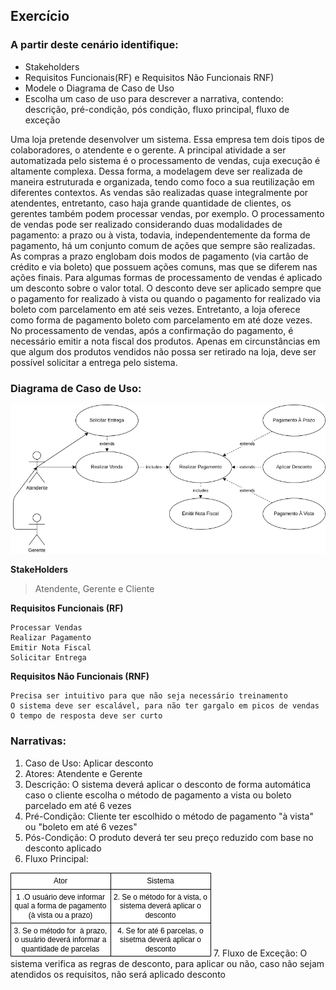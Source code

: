 ## Exercício

### A partir deste cenário identifique:
- Stakeholders
- Requisitos Funcionais(RF) e Requisitos Não Funcionais RNF)
- Modele o Diagrama de Caso de Uso
- Escolha um caso de uso para descrever a narrativa, contendo: descrição, pré-condição, pós condição, fluxo principal, fluxo de exceção

Uma loja pretende desenvolver um sistema. Essa empresa tem dois tipos de colaboradores, o atendente e o gerente. A principal atividade a ser automatizada pelo sistema é o processamento de vendas, cuja execução é altamente complexa. Dessa forma, a modelagem deve ser realizada de maneira estruturada e organizada, tendo como foco a sua reutilização em diferentes contextos. As vendas são realizadas quase integralmente por atendentes, entretanto, caso haja grande quantidade de clientes, os gerentes também podem processar vendas, por exemplo. O processamento de vendas pode ser realizado considerando duas modalidades de pagamento: a prazo ou à vista, todavia, independentemente da forma de pagamento, há um conjunto comum de ações que sempre são realizadas. As compras a prazo englobam dois modos de pagamento (via cartão de crédito e via boleto) que possuem ações comuns, mas que se diferem nas ações finais. Para algumas formas de processamento de vendas é aplicado um desconto sobre o valor total. O desconto deve ser aplicado sempre que o pagamento for realizado à vista ou quando o pagamento for realizado via boleto com parcelamento em até seis vezes. Entretanto, a loja oferece como forma de pagamento boleto com parcelamento em até doze vezes. No processamento de vendas, após a confirmação do pagamento, é necessário emitir a nota fiscal dos produtos. Apenas em circunstâncias em que algum dos produtos vendidos não possa ser retirado na loja, deve ser possível solicitar a entrega pelo sistema.

### Diagrama de Caso de Uso:
![diagrama](./caso-uso.drawio.png)

**StakeHolders**
> Atendente, Gerente e Cliente

**Requisitos Funcionais (RF)**
```
Processar Vendas 
Realizar Pagamento
Emitir Nota Fiscal 
Solicitar Entrega
```

**Requisitos Não Funcionais (RNF)**
```
Precisa ser intuitivo para que não seja necessário treinamento
O sistema deve ser escalável, para não ter gargalo em picos de vendas
O tempo de resposta deve ser curto
```

### Narrativas:
1. Caso de Uso: Aplicar desconto
2. Atores: Atendente e Gerente 
3. Descrição: O sistema deverá aplicar o desconto de forma automática caso o cliente escolha o método de pagamento a vista ou boleto parcelado em até 6 vezes
4. Pré-Condição: Cliente ter escolhido o método de pagamento "à vista" ou "boleto em até 6 vezes"
5. Pós-Condição: O produto deverá ter seu preço reduzido com base no desconto aplicado
6. Fluxo Principal:

![fluxo-principal](./fluxo-principal.drawio.png)
7. Fluxo de Exceção: O sistema verifica as regras de desconto, para aplicar ou não, caso não sejam atendidos os requisitos, não será aplicado desconto 